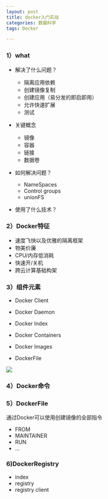 ```yaml
---
layout: post
title: docker入门实战
categories: 数据科学
tags: Docker

---
```


### 1）what ###

- 解决了什么问题？
	- 隔离应用依赖
	- 创建镜像复制
	- 创建应用（易分发的即启即用）
	- 允许快速扩展
	- 测试
- 关键概念
 	- 镜像
	- 容器
	- 链接
	- 数据卷
- 如何解决问题？
	- NameSpaces
	- Control groups
	- unionFS

- 使用了什么技术？

### 2）Docker特征 ###

- 速度飞快以及优雅的隔离框架
- 物美价廉
- CPU/内存低消耗
- 快速开/关机
- 跨云计算基础构架

### 3）组件元素 ###

- Docker Client
- Docker Daemon
- Docker Index

- Docker Containers
- Docker Images
- DockerFile

![](https://wenku.baidu.com/content/d817967416fc700abb68fca1?m=53edf76e3be441c342485c83deb30a3d&type=pic&src=95dc35180a7ee48febb2f596b485370b.png&token=599c8228c04fc06f5b4aaf9f0d47c596)

### 4）Docker命令 ###


### 5）DockerFile ###

通过Docker可以使用创建镜像的全部指令

- FROM <image name>
- MAINTAINER <author name>
- RUN <comand>
- ...

### 6)DockerRegistry ###

- index
- registry
- registry client
